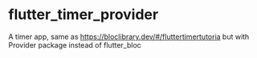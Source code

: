 # flutter_timer_provider

A timer app, same as https://bloclibrary.dev/#/fluttertimertutoria but with Provider package instead of flutter_bloc

